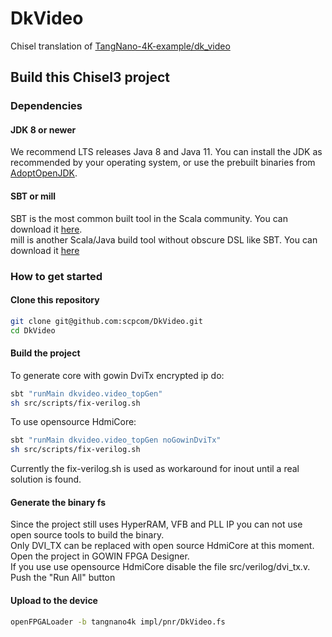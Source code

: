 DkVideo
=======

Chisel translation of [TangNano-4K-example/dk_video](https://github.com/sipeed/TangNano-4K-example/tree/main/dk_video/project)

## Build this Chisel3 project

### Dependencies

#### JDK 8 or newer

We recommend LTS releases Java 8 and Java 11. You can install the JDK as recommended by your operating system, or use the prebuilt binaries from [AdoptOpenJDK](https://adoptopenjdk.net/).

#### SBT or mill

SBT is the most common built tool in the Scala community. You can download it [here](https://www.scala-sbt.org/download.html).  
mill is another Scala/Java build tool without obscure DSL like SBT. You can download it [here](https://github.com/com-lihaoyi/mill/releases)

### How to get started

#### Clone this repository

```sh
git clone git@github.com:scpcom/DkVideo.git
cd DkVideo
```

#### Build the project

To generate core with gowin DviTx encrypted ip do:
```sh
sbt "runMain dkvideo.video_topGen"
sh src/scripts/fix-verilog.sh
```

To use opensource HdmiCore:
```sh
sbt "runMain dkvideo.video_topGen noGowinDviTx"
sh src/scripts/fix-verilog.sh
```

Currently the fix-verilog.sh is used as workaround for inout until a real solution is found.

#### Generate the binary fs

Since the project still uses HyperRAM, VFB and PLL IP you can not use open source tools to build the binary.  
Only DVI_TX can be replaced with open source HdmiCore at this moment.  
Open the project in GOWIN FPGA Designer.  
If you use use opensource HdmiCore disable the file src/verilog/dvi_tx.v.  
Push the "Run All" button

#### Upload to the device

```sh
openFPGALoader -b tangnano4k impl/pnr/DkVideo.fs
```

